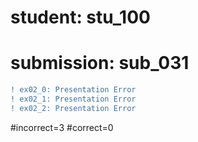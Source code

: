 # student: stu_100
# submission: sub_031

```diff
! ex02_0: Presentation Error
! ex02_1: Presentation Error
! ex02_2: Presentation Error
```
#incorrect=3
#correct=0
